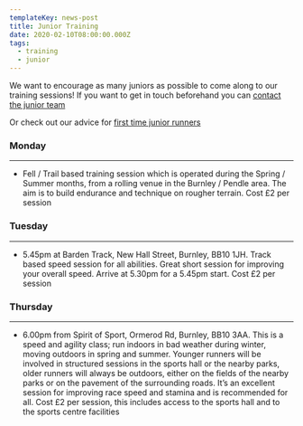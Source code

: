 ```yaml
---
templateKey: news-post
title: Junior Training
date: 2020-02-10T08:00:00.000Z
tags:
  - training
  - junior
---
```


We want to encourage as many juniors as possible to come along to our training sessions! If you want to get in touch beforehand you can [contact the junior team](/contact/juniors)

Or check out our advice for [first time junior runners](/news/first-time-junior)

### Monday

---

- Fell / Trail based training session which is operated during the Spring / Summer months, from a rolling venue in the Burnley / Pendle area. The aim is to build endurance and technique on rougher terrain. Cost £2 per session

### Tuesday

---

- 5.45pm at Barden Track, New Hall Street, Burnley, BB10 1JH. Track based speed session for all abilities. Great short session for improving your overall speed. Arrive at 5.30pm for a 5.45pm start. Cost £2 per session

### Thursday

---

- 6.00pm from Spirit of Sport, Ormerod Rd, Burnley, BB10 3AA. This is a speed and agility class; run indoors in bad weather during winter, moving outdoors in spring and summer. Younger runners will be involved in structured sessions in the sports hall or the nearby parks, older runners will always be outdoors, either on the fields of the nearby parks or on the pavement of the surrounding roads. It’s an excellent session for improving race speed and stamina and is recommended for all. Cost £2 per session, this includes access to the sports hall and to the sports centre facilities
